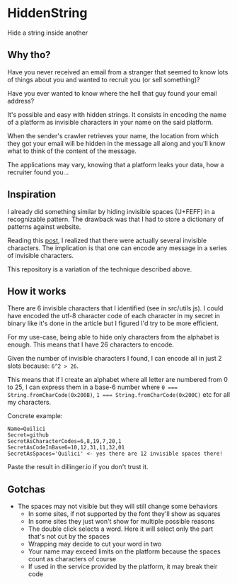 # HiddenString

Hide a string inside another

## Why tho?

Have you never received an email from a stranger that seemed to know lots of things about you and wanted to recruit you (or sell something)?

Have you ever wanted to know where the hell that guy found your email address?

It's possible and easy with hidden strings. It consists in encoding the name of a platform as invisible characters in your name on the said platform.

When the sender's crawler retrieves your name, the location from which they got your email will be hidden in the message all along and you'll know what to think of the content of the message.

The applications may vary, knowing that a platform leaks your data, how a recruiter found you...

## Inspiration

I already did something similar by hiding invisible spaces (U+FEFF) in a recognizable pattern. The drawback was that I had to store a dictionary of patterns against website.

Reading this [post](https://medium.com/@umpox/be-careful-what-you-copy-invisibly-inserting-usernames-into-text-with-zero-width-characters-18b4e6f17b66), I realized that there were actually several invisible characters. The implication is that one can encode any message in a series of invisible characters.

This repository is a variation of the technique described above.

## How it works

There are 6 invisible characters that I identified (see in src/utils.js). I could have encoded the utf-8 character code of each character in my secret in binary like it's done in the article but I figured I'd try to be more efficient.

For my use-case, being able to hide only characters from the alphabet is enough. This means that I have 26 characters to encode.

Given the number of invisible characters I found, I can encode all in just 2 slots because: `6^2 > 26`.

This means that if I create an alphabet where all letter are numbered from 0 to 25, I can express them in a base-6 number where `0 === String.fromCharCode(0x200B)`, `1 === String.fromCharCode(0x200C)` etc for all my characters.

Concrete example:
```
Name=Quilici
Secret=github
SecretAsCharacterCodes=6,8,19,7,20,1
SecretAsCodeInBase6=10,12,31,11,32,01
SecretAsSpaces='Q᠎​᠎‌‍᠎᠎᠎‍‌​᠎uilici' <- yes there are 12 invisible spaces there!
```

Paste the result in dillinger.io if you don't trust it.

## Gotchas

- The spaces may not visible but they will still change some behaviors
  - In some sites, if not supported by the font they'll show as squares
  - In some sites they just won't show for multiple possible reasons
  - The double click selects a word. Here it will select only the part that's not cut by the spaces
  - Wrapping may decide to cut your word in two
  - Your name may exceed limits on the platform because the spaces count as characters of course
  - If used in the service provided by the platform, it may break their code
